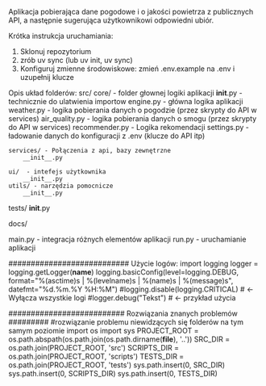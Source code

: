 Aplikacja pobierająca dane pogodowe i o jakości powietrza z publicznych API, 
a następnie sugerująca użytkownikowi odpowiedni ubiór.

Krótka instrukcja uruchamiania:

1. Sklonuj repozytorium
2. zrób uv sync (lub uv init, uv sync)
3. Konfiguruj zmienne środowiskowe: zmień .env.example na .env i uzupełnij klucze

Opis układ folderów:
src/
	core/ - folder głownej logiki aplikacji
		__init__.py - technicznie do ulatwienia importow
		engine.py - główna logika aplikacji
		weather.py - logika pobierania danych o pogodzie (przez skrypty do API w services)
		air_quality.py - logika pobierania danych o smogu (przez skrypty do API w services)
		recommender.py - Logika rekomendacji
		settings.py - ładowanie danych do konfiguracji z .env (klucze do API itp)
		
	services/ - Połączenia z api, bazy zewnętrzne
		__init__.py
	
	ui/  - intefejs użytkownika
		__init__.py
	utils/ - narzędzia pomocnicze
		__init__.py
	
tests/
	__init__.py
	
	
docs/

main.py - integracja różnych elementów aplikacji
run.py - uruchamianie aplikacji

		
###########################
Użycie logów:
import logging
logger = logging.getLogger(__name__)
logging.basicConfig(level=logging.DEBUG,
                    format="%(asctime)s | %(levelname)s | %(name)s | %(message)s",
                    datefmt="%d.%m.%Y %H:%M")
#logging.disable(logging.CRITICAL)  # ← Wyłącza wszystkie logi
#logger.debug("Tekst") # <- przykład użycia


########################## Rozwiązania znanych problemów #########
#rozwiązanie problemu niewidzących się folderów na tym samym poziomie 
import os
import sys
PROJECT_ROOT = os.path.abspath(os.path.join(os.path.dirname(__file__), '..'))
SRC_DIR = os.path.join(PROJECT_ROOT, 'src')
SCRIPTS_DIR = os.path.join(PROJECT_ROOT, 'scripts')
TESTS_DIR = os.path.join(PROJECT_ROOT, 'tests')
sys.path.insert(0, SRC_DIR)
sys.path.insert(0, SCRIPTS_DIR)
sys.path.insert(0, TESTS_DIR)
		